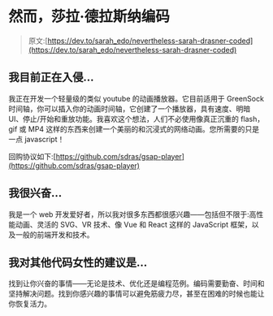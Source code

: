 # 然而，莎拉·德拉斯纳编码

> 原文:[https://dev.to/sarah_edo/nevertheless-sarah-drasner-coded](https://dev.to/sarah_edo/nevertheless-sarah-drasner-coded)

## [](#im-currently-hacking-on)我目前正在入侵...

我正在开发一个轻量级的类似 youtube 的动画播放器。它目前适用于 GreenSock 时间轴，你可以插入你的动画时间轴，它创建了一个播放器，具有速度、明暗 UI、停止/开始和重放功能。我喜欢这个想法，人们不必使用像真正沉重的 flash，gif 或 MP4 这样的东西来创建一个美丽的和沉浸式的网络动画。您所需要的只是一点 javascript！

回购协议如下:[https://github.com/sdras/gsap-player](https://github.com/sdras/gsap-player)

## [](#im-excited-about)我很兴奋...

我是一个 web 开发爱好者，所以我对很多东西都很感兴趣——包括但不限于:高性能动画、灵活的 SVG、VR 技术、像 Vue 和 React 这样的 JavaScript 框架，以及一般的前端开发和技术。

## [](#my-advice-for-other-women-who-code-is)我对其他代码女性的建议是...

找到让你兴奋的事情——无论是技术、优化还是编程范例。编码需要勤奋、时间和坚持解决问题。找到你感兴趣的事情可以避免筋疲力尽，甚至在困难的时候也能让你恢复活力。